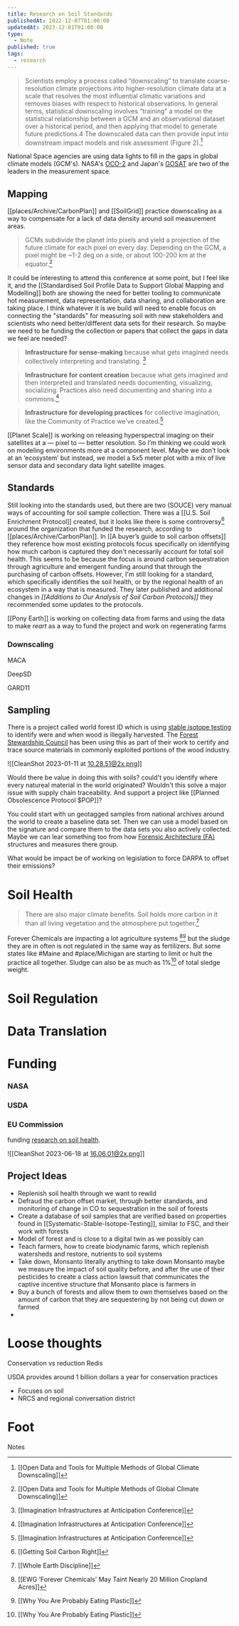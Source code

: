 ```yaml
---
title: Research on Soil Standards
publishedAt: 2022-12-07T01:00:00
updatedAt: 2023-12-01T01:00:00
type:
  - Note
published: true
tags:
  - research
---
```




>Scientists employ a process called “downscaling” to translate coarse-resolution climate projections into higher-resolution climate data at a scale that resolves the most influential climatic variations and removes biases with respect to historical observations. In general terms, statistical downscaling involves “training” a model on the statistical relationship between a GCM and an observational dataset over a historical period, and then applying that model to generate future predictions.4 The downscaled data can then provide input into downstream impact models and risk assessment (Figure 2).[^1]

National Space agencies are using data lights to fill in the gaps in global climate models (GCM's). NASA's [OCO-2](https://en.wikipedia.org/wiki/Orbiting_Carbon_Observatory_2) and Japan's [GOSAT](https://en.wikipedia.org/wiki/Greenhouse_Gases_Observing_Satellite) are two of the leaders in the measurement space.


## Mapping

[[places/Archive/CarbonPlan]] and [[SoilGrid]] practice downscaling as a way to compensate for a lack of data density around soil measurement areas.

>GCMs subdivide the planet into pixels and yield a projection of the future climate for each pixel on every day. Depending on the GCM, a pixel might be ~1-2 deg on a side, or about 100-200 km at the equator.[^1]

It could be interesting to attend this conference at some point, but I feel like it, and the [[Standardised Soil Profile Data to Support Global Mapping and Modelling]] both are showing the need for better tooling to communicate hot measurement, data representation, data sharing, and collaboration are taking place. I think whatever it is we build will need to enable focus on connecting the "standards" for measuring soil with new stakeholders and scientists who need better/different data sets for their research. So maybe we need to be funding the collection or papers that collect the gaps in data we feel are needed?

>**Infrastructure for sense-making** because what gets imagined needs collectively interpreting and translating. [^6]

>**Infrastructure for content creation** because what gets imagined and then interpreted and translated needs documenting, visualizing, socializing. Practices also need documenting and sharing into a commons.[^6]

>**Infrastructure for developing practices** for collective imagination, like the Community of Practice we’ve created.[^6]


[[Planet Scale]] is working on releasing hyperspectral imaging on their satellites at a — pixel to — better resolution. So I’m thinking we could work on modeling environments more at a component level. Maybe we don’t look at an ‘ecosystem’ but instead, we model a 5x5 meter plot with a mix of live sensor data and secondary data light satellite images.



## Standards

Still looking into the standards used, but there are two (SOUCE) very manual ways of accounting for soil sample collection. There was a [[U.S. Soil Enrichment Protocol]] created, but it looks like there is some controversy[^5] around the organization that funded the research, according to [[places/Archive/CarbonPlan]]. In [[A buyer’s guide to soil carbon offsets]] they reference how most existing protocols focus specifically on identifying how much carbon is captured they don't necessarily account for total soil health. This seems to be because the focus is around carbon sequestration through agriculture and emergent funding around that through the purchasing of carbon offsets. However, I'm still looking for a standard, which specifically identifies the soil health, or by the regional health of an ecosystem in a way that is measured. They later published and additional changes in *[[Additions to Our Analysis of Soil Carbon Protocols]]* they recommended some updates to the protocols.

[[Pony Earth]] is working on collecting data from farms and using the data to make *reart* as a way to fund the project and work on regenerating farms



### Downscaling

MACA

DeepSD


GARD11

## Sampling

There is a project called world forest ID which is using [stable isotope testing](https://en.wikipedia.org/wiki/Stable_isotope_ratio) to identify were and when wood is illegally harvested. The [Forest Stewardship Council](https://fsc.org/en) has been using this as part of their work to certify and trace source materials in commonly exploited portions of the wood industry.

![[CleanShot 2023-01-11 at 10.28.51@2x.png]]

Would there be value in doing this with soils? could't you identify where every natureal material in the world originated? Wouldn't this solve a major issue with supply chain traceability. And support a project like [[Planned Obsolescence Protocol $POP]]?

You could start with un geotagged samples  from national archives around the world to create a baseline data set. Then we can use a model based on the signature and compare them to the data sets you also actively collected. Maybe we can lear something too from how [Forensic Architecture (FA)](https://forensic-architecture.org) structures and measures there group.


What would be impact be of working on legislation to force DARPA to offset their emissions?


# Soil Health

> There are also major climate benefits. Soil holds more carbon in it than all living vegetation and the atmosphere put together.[^4]

Forever Chemicals are impacting a lot agriculture systems [^2][^3] but the sludge they are in often is not regulated in the same way as fertilizers. But some states like #Maine and #place/Michigan are starting to limit or hult the practice all together. Sludge can also be as much as 1%[^3] of total sledge weight.




# Soil Regulation




# Data Translation


# Funding

### NASA

### USDA

### EU Commission
funding [research on soil health](https://research-and-innovation.ec.europa.eu/funding/funding-opportunities/funding-programmes-and-open-calls/horizon-europe/eu-missions-horizon-europe/soil-health-and-food_en).

![[CleanShot 2023-06-18 at 16.06.01@2x.png]]

## Project Ideas

- Replenish soil health through we want to rewild
- Defraud the carbon offset market, through better standards, and monitoring of change in CO to sequestration in the soil of forests
- Create a database of soil samples that are verified based on properties found in [[Systematic-Stable-Isotope-Testing]], similar to FSC, and their work with forests
- Model of forest and is close to a digital twin as we possibly can
- Teach farmers, how to create biodynamic farms, which replenish watersheds and restore, nutrients to soil systems
- Take down, Monsanto literally anything to take down Monsanto maybe we measure the impact of soil quality before, and after the use of their pesticides to create a class action lawsuit that communicates the captive incentive structure that Monsanto place is farmers in
- Buy a bunch of forests and allow them to own themselves based on the amount of carbon that they are sequestering by not being cut down or farmed
-




# Loose thoughts

Conservation vs reduction Redis


USDA provides around 1 billion dollars a year for conservation practices
- Focuses on soil
- NRCS and regional conversation district

# Foot
Notes

[^1]: [[Open Data and Tools for Multiple Methods of Global Climate Downscaling]]
[^2]: [[EWG ‘Forever Chemicals’ May Taint Nearly 20 Million Cropland Acres]]
[^3]: [[Why You Are Probably Eating Plastic]]
[^4]: [[Whole Earth Discipline]]
[^5]: [[Getting Soil Carbon Right]]
[^6]: [[Imagination Infrastructures at Anticipation Conference]]
